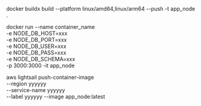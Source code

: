 docker buildx build --platform linux/amd64,linux/arm64 --push -t app_node .



docker run --name container_name \
 -e NODE_DB_HOST=xxx \
 -e NODE_DB_PORT=xxx \
 -e NODE_DB_USER=xxx \
 -e NODE_DB_PASS=xxx \
 -e NODE_DB_SCHEMA=xxx \
-p 3000:3000   -it app_node


aws lightsail push-container-image \
		--region yyyyyy \
		--service-name yyyyyy \
		--label yyyyyy --image app_node:latest
